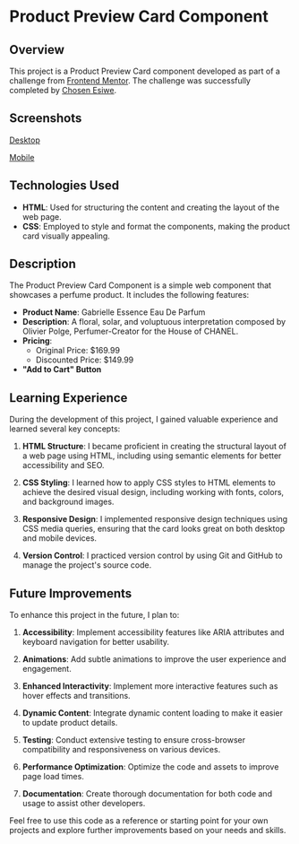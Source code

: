 # Product Preview Card Component

## Overview

This project is a Product Preview Card component developed as part of a challenge from [Frontend Mentor](https://www.frontendmentor.io?ref=challenge). The challenge was successfully completed by [Chosen Esiwe](https://github.com/Choboy-dev).

## Screenshots

[Desktop](/design/desktop-design.jpg)

[Mobile](/design/mobile-design.jpg)

## Technologies Used

- **HTML**: Used for structuring the content and creating the layout of the web page.
- **CSS**: Employed to style and format the components, making the product card visually appealing.

## Description

The Product Preview Card Component is a simple web component that showcases a perfume product. It includes the following features:

- **Product Name**: Gabrielle Essence Eau De Parfum
- **Description**: A floral, solar, and voluptuous interpretation composed by Olivier Polge, Perfumer-Creator for the House of CHANEL.
- **Pricing**:
  - Original Price: $169.99
  - Discounted Price: $149.99
- **"Add to Cart" Button**

## Learning Experience

During the development of this project, I gained valuable experience and learned several key concepts:

1. **HTML Structure**: I became proficient in creating the structural layout of a web page using HTML, including using semantic elements for better accessibility and SEO.
   
2. **CSS Styling**: I learned how to apply CSS styles to HTML elements to achieve the desired visual design, including working with fonts, colors, and background images.
   
3. **Responsive Design**: I implemented responsive design techniques using CSS media queries, ensuring that the card looks great on both desktop and mobile devices.
   
4. **Version Control**: I practiced version control by using Git and GitHub to manage the project's source code.

## Future Improvements

To enhance this project in the future, I plan to:

1. **Accessibility**: Implement accessibility features like ARIA attributes and keyboard navigation for better usability.

2. **Animations**: Add subtle animations to improve the user experience and engagement.

3. **Enhanced Interactivity**: Implement more interactive features such as hover effects and transitions.

4. **Dynamic Content**: Integrate dynamic content loading to make it easier to update product details.

5. **Testing**: Conduct extensive testing to ensure cross-browser compatibility and responsiveness on various devices.

6. **Performance Optimization**: Optimize the code and assets to improve page load times.

7. **Documentation**: Create thorough documentation for both code and usage to assist other developers.

Feel free to use this code as a reference or starting point for your own projects and explore further improvements based on your needs and skills.